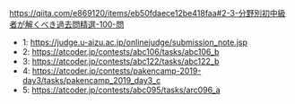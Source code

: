 https://qiita.com/e869120/items/eb50fdaece12be418faa#2-3-分野別初中級者が解くべき過去問精選-100-問

- 1: https://judge.u-aizu.ac.jp/onlinejudge/submission_note.jsp
- 2: https://atcoder.jp/contests/abc106/tasks/abc106_b
- 3: https://atcoder.jp/contests/abc122/tasks/abc122_b
- 4: https://atcoder.jp/contests/pakencamp-2019-day3/tasks/pakencamp_2019_day3_c
- 5: https://atcoder.jp/contests/abc095/tasks/arc096_a
